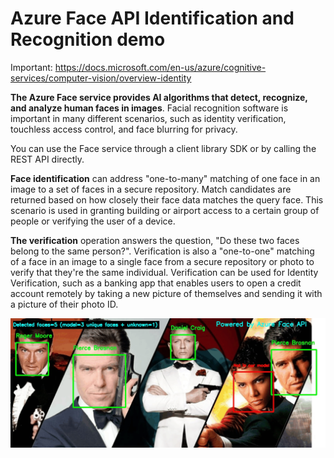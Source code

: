 # Azure Face API Identification and Recognition demo

Important: https://docs.microsoft.com/en-us/azure/cognitive-services/computer-vision/overview-identity

**The Azure Face service provides AI algorithms that detect, recognize, and analyze human faces in images**. Facial recognition software is important in many different scenarios, such as identity verification, touchless access control, and face blurring for privacy.

You can use the Face service through a client library SDK or by calling the REST API directly.

**Face identification** can address "one-to-many" matching of one face in an image to a set of faces in a secure repository. Match candidates are returned based on how closely their face data matches the query face. This scenario is used in granting building or airport access to a certain group of people or verifying the user of a device.

**The verification** operation answers the question, "Do these two faces belong to the same person?". Verification is also a "one-to-one" matching of a face in an image to a single face from a secure repository or photo to verify that they're the same individual. Verification can be used for Identity Verification, such as a banking app that enables users to open a credit account remotely by taking a new picture of themselves and sending it with a picture of their photo ID.

<img src='animatedgif.gif'>
